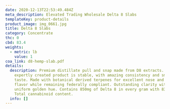 ```yaml
---
date: 2020-12-13T22:53:49.484Z
meta_description: Elevated Trading Wholesale Delta 8 Slabs
templateKey: product-details
product_image: img_0661.jpg
title: Delta 8 Slabs
category: Concentrate
thc: 0
cbd: 83.4
weights:
  - metric: lb
    value: 1
coa_link: d8-hemp-slab.pdf
details:
  description: Premium distillate pull and snap made from D8 extracts. Our
    expertly created product is stable, with amazing consistency and smooth
    taste. Made with botanical derived terpenes for excellent nose and complex
    flavor while remaining federally compliant. Outstanding clarity with a
    uniform golden hue. Contains 850mg of Delta 8 in every gram with 83.4% in
    Total cannabinoid content.
  info: []
---
```

